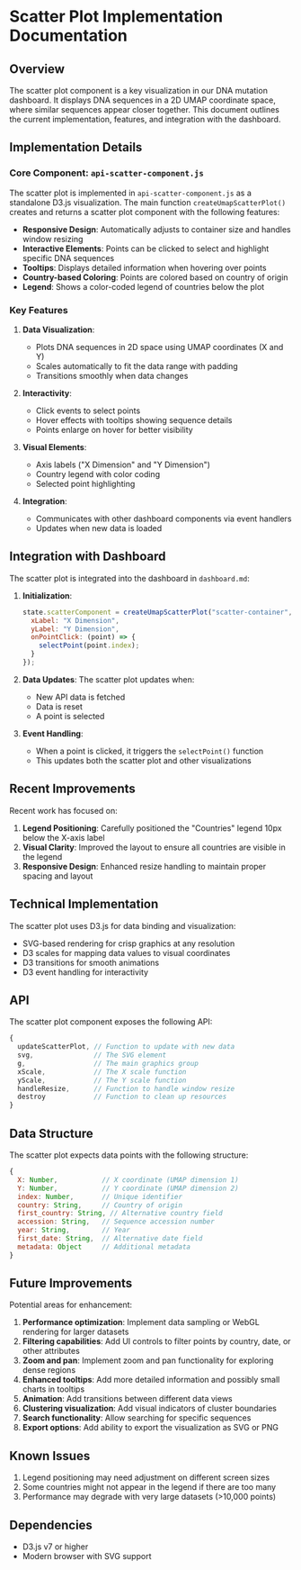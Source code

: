 # Scatter Plot Implementation Documentation

## Overview

The scatter plot component is a key visualization in our DNA mutation dashboard. It displays DNA sequences in a 2D UMAP coordinate space, where similar sequences appear closer together. This document outlines the current implementation, features, and integration with the dashboard.

## Implementation Details

### Core Component: `api-scatter-component.js`

The scatter plot is implemented in `api-scatter-component.js` as a standalone D3.js visualization. The main function `createUmapScatterPlot()` creates and returns a scatter plot component with the following features:

- **Responsive Design**: Automatically adjusts to container size and handles window resizing
- **Interactive Elements**: Points can be clicked to select and highlight specific DNA sequences
- **Tooltips**: Displays detailed information when hovering over points
- **Country-based Coloring**: Points are colored based on country of origin
- **Legend**: Shows a color-coded legend of countries below the plot

### Key Features

1. **Data Visualization**:
   - Plots DNA sequences in 2D space using UMAP coordinates (X and Y)
   - Scales automatically to fit the data range with padding
   - Transitions smoothly when data changes

2. **Interactivity**:
   - Click events to select points
   - Hover effects with tooltips showing sequence details
   - Points enlarge on hover for better visibility

3. **Visual Elements**:
   - Axis labels ("X Dimension" and "Y Dimension")
   - Country legend with color coding
   - Selected point highlighting

4. **Integration**:
   - Communicates with other dashboard components via event handlers
   - Updates when new data is loaded

## Integration with Dashboard

The scatter plot is integrated into the dashboard in `dashboard.md`:

1. **Initialization**:
   ```javascript
   state.scatterComponent = createUmapScatterPlot("scatter-container", transformedData, {
     xLabel: "X Dimension",
     yLabel: "Y Dimension",
     onPointClick: (point) => {
       selectPoint(point.index);
     }
   });
   ```

2. **Data Updates**:
   The scatter plot updates when:
   - New API data is fetched
   - Data is reset
   - A point is selected

3. **Event Handling**:
   - When a point is clicked, it triggers the `selectPoint()` function
   - This updates both the scatter plot and other visualizations

## Recent Improvements

Recent work has focused on:

1. **Legend Positioning**: Carefully positioned the "Countries" legend 10px below the X-axis label
2. **Visual Clarity**: Improved the layout to ensure all countries are visible in the legend
3. **Responsive Design**: Enhanced resize handling to maintain proper spacing and layout

## Technical Implementation

The scatter plot uses D3.js for data binding and visualization:

- SVG-based rendering for crisp graphics at any resolution
- D3 scales for mapping data values to visual coordinates
- D3 transitions for smooth animations
- D3 event handling for interactivity

## API

The scatter plot component exposes the following API:

```javascript
{
  updateScatterPlot, // Function to update with new data
  svg,               // The SVG element
  g,                 // The main graphics group
  xScale,            // The X scale function
  yScale,            // The Y scale function
  handleResize,      // Function to handle window resize
  destroy            // Function to clean up resources
}
```

## Data Structure

The scatter plot expects data points with the following structure:

```javascript
{
  X: Number,           // X coordinate (UMAP dimension 1)
  Y: Number,           // Y coordinate (UMAP dimension 2)
  index: Number,       // Unique identifier
  country: String,     // Country of origin
  first_country: String, // Alternative country field
  accession: String,   // Sequence accession number
  year: String,        // Year
  first_date: String,  // Alternative date field
  metadata: Object     // Additional metadata
}
```

## Future Improvements

Potential areas for enhancement:

1. **Performance optimization**: Implement data sampling or WebGL rendering for larger datasets
2. **Filtering capabilities**: Add UI controls to filter points by country, date, or other attributes
3. **Zoom and pan**: Implement zoom and pan functionality for exploring dense regions
4. **Enhanced tooltips**: Add more detailed information and possibly small charts in tooltips
5. **Animation**: Add transitions between different data views
6. **Clustering visualization**: Add visual indicators of cluster boundaries
7. **Search functionality**: Allow searching for specific sequences
8. **Export options**: Add ability to export the visualization as SVG or PNG

## Known Issues

1. Legend positioning may need adjustment on different screen sizes
2. Some countries might not appear in the legend if there are too many
3. Performance may degrade with very large datasets (>10,000 points)

## Dependencies

- D3.js v7 or higher
- Modern browser with SVG support

